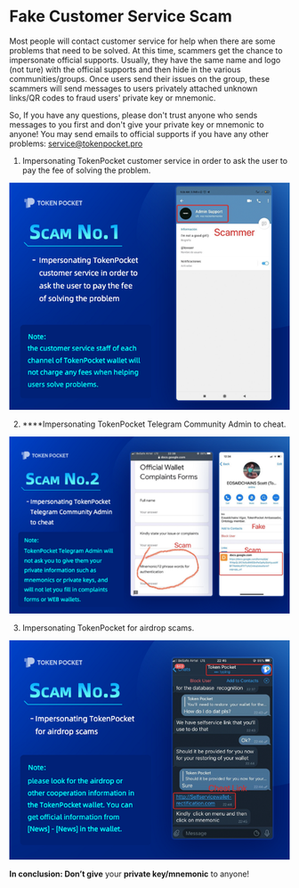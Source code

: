 # Fake Customer Service Scam

Most people will contact customer service for help when there are some problems that need to be solved. At this time, scammers get the chance to impersonate official supports. Usually, they have the same name and logo \(not ture\) with the official supports and then hide in the various communities/groups. Once users send their issues on the group, these scammers will send messages to users privately attached unknown links/QR codes to fraud users' private key or mnemonic. 

So, If you have any questions, please don't trust anyone who sends messages to you first and don't give your private key or mnemonic to anyone! You may send emails to official supports if you have any other problems: [service@tokenpocket.pro](mailto:service@tokenpocket.pro)

1. Impersonating TokenPocket customer service in order to ask the user to pay the fee of solving the problem.

![](../../.gitbook/assets/zha-pian-1.png)

2. ****Impersonating TokenPocket Telegram Community Admin to cheat‌.

![](../../.gitbook/assets/zha-pian-2.png)

3. Impersonating TokenPocket for airdrop scams‌.

![](../../.gitbook/assets/zha-pian-3.png)

**In conclusion: Don’t give** your **private key/mnemonic** to anyone!

